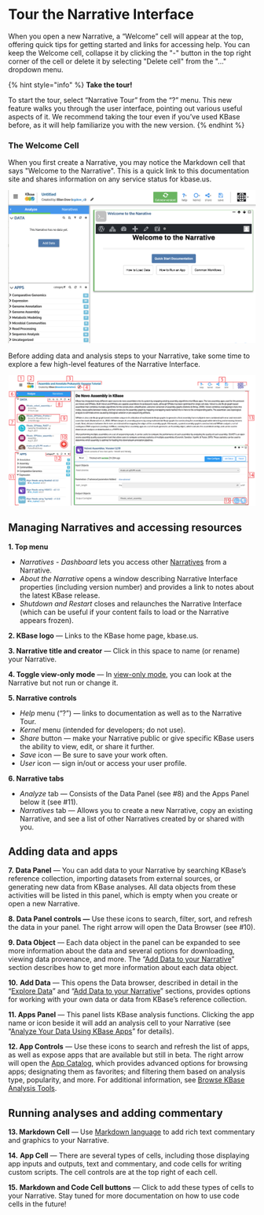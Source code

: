 # Tour the Narrative Interface

When you open a new Narrative, a “Welcome” cell will appear at the top, offering quick tips for getting started and links for accessing help. You can keep the Welcome cell, collapse it by clicking the "-" button in the top right corner of the cell or delete it by selecting "Delete cell" from the "..." dropdown menu.

{% hint style="info" %}
**Take the tour!**

To start the tour, select “Narrative Tour” from the “?” menu. This new feature walks you through the user interface, pointing out various useful aspects of it. We recommend taking the tour even if you’ve used KBase before, as it will help familiarize you with the new version.
{% endhint %}

### The Welcome Cell

When you first create a Narrative, you may notice the Markdown cell that says "Welcome to the Narrative". This is a quick link to this documentation site and shares information on any service status for kbase.us. 

![Welcome Cell](../../.gitbook/assets/newwelcomecell.png)

Before adding data and analysis steps to your Narrative, take some time to explore a few high-level features of the Narrative Interface.

![](../../.gitbook/assets/tour-narrative.png)

## Managing Narratives and accessing resources

**1. Top menu**

* _Narratives - Dashboard_ lets you access other [Narratives](narratives.md) from a Narrative.
* _About the Narrative_ opens a window describing Narrative Interface properties \(including version number\) and provides a link to notes about the latest KBase release.
* _Shutdown and Restart_ closes and relaunches the Narrative Interface \(which can be useful if your content fails to load or the Narrative appears frozen\).

**2. KBase logo** — Links to the KBase home page, kbase.us.

**3. Narrative title and creator** — Click in this space to name \(or rename\) your Narrative.

**4. Toggle view-only mode** — In [view-only mode](access-and-copy.md), you can look at the Narrative but not run or change it.

**5. Narrative controls**

* _Help_ menu \(“?”\) — links to documentation as well as to the Narrative Tour.
* _Kernel_ menu \(intended for developers; do not use\).
* _Share_ button — make your Narrative public or give specific KBase users the ability to view, edit, or share it further.
* _Save_ icon — Be sure to save your work often.
* _User_ icon — sign in/out or access your user profile.

**6. Narrative tabs**

* _Analyze_ tab — Consists of the Data Panel \(see \#8\) and the Apps Panel below it \(see \#11\). 
* _Narratives_ tab — Allows you to create a new Narrative, copy an existing Narrative, and see a list of other Narratives created by or shared with you.

## Adding data and apps

**7.** **Data Panel** — You can add data to your Narrative by searching KBase’s reference collection, importing datasets from external sources, or generating new data from KBase analyses. All data objects from these activities will be listed in this panel, which is empty when you create or open a new Narrative.

**8. Data Panel controls —** Use these icons to search, filter, sort, and refresh the data in your panel. The right arrow will open the Data Browser \(see \#10\).

**9. Data Object** — Each data object in the panel can be expanded to see more information about the data and several options for downloading, viewing data provenance, and more. The “[Add Data to your Narrative](add-data.md)” section describes how to get more information about each data object.

**10.** **Add Data** — This opens the Data browser, described in detail in the “[Explore Data](explore-data.md)” and “[Add Data to your Narrative](add-data.md)” sections, provides options for working with your own data or data from KBase’s reference collection.

**11. Apps Panel** — This panel lists KBase analysis functions. Clicking the app name or icon beside it will add an analysis cell to your Narrative \(see “[Analyze Your Data Using KBase Apps](analyze-data.md)” for details\).

**12. App Controls** — Use these icons to search and refresh the list of apps, as well as expose apps that are available but still in beta. The right arrow will open the [App Catalog](https://narrative.kbase.us/#appcatalog), which provides advanced options for browsing apps; designating them as favorites; and filtering them based on analysis type, popularity, and more. For additional information, see [Browse KBase Analysis Tools](add-apps.md).

## Running analyses and adding commentary

**13. Markdown Cell** — Use [Markdown language](https://blog.ghost.org/markdown/) to add rich text commentary and graphics to your Narrative.

**14.** **App Cell** — There are several types of cells, including those displaying app inputs and outputs, text and commentary, and code cells for writing custom scripts. The cell controls are at the top right of each cell.

**15.** **Markdown and Code Cell buttons** — Click to add these types of cells to your Narrative. Stay tuned for more documentation on how to use code cells in the future!

